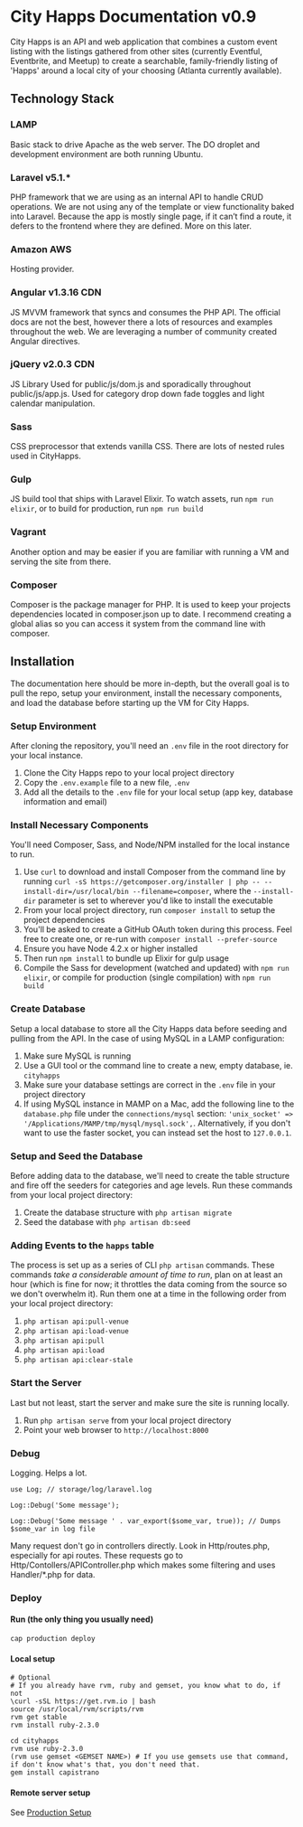 # City Happs Documentation v0.9

City Happs is an API and web application that combines a custom event listing with the listings gathered from other sites (currently Eventful, Eventbrite, and Meetup) to create a searchable, family-friendly listing of 'Happs' around a local city of your choosing (Atlanta currently available).

## Technology Stack

### LAMP

Basic stack to drive Apache as the web server. The DO droplet and development environment are both running Ubuntu.

### Laravel v5.1.*

PHP framework that we are using as an internal API to handle CRUD operations. We are not using any of the template or view functionality baked into Laravel. Because the app is mostly single page, if it can’t find a route, it defers to the front­end where they are defined. More on this later.

### Amazon AWS

Hosting provider.

### Angular ­v1.3.16 CDN

JS MVVM framework that syncs and consumes the PHP API. The official docs are not the best, however there a lots of resources and examples throughout the web. We are leveraging a number of community created Angular directives.

### jQuery ­v2.0.3 CDN

JS Library­ Used for public/js/dom.js and sporadically throughout public/js/app.js. Used for category drop down fade toggles and light calendar manipulation.

### Sass

CSS preprocessor that extends vanilla CSS. There are lots of nested rules used in CityHapps.

### Gulp

JS build tool that ships with Laravel Elixir.  To watch assets, run `npm run elixir`, or to build for production, run `npm run build`

### Vagrant

Another option and may be easier if you are familiar with running a VM and serving the site from there.

### Composer

Composer is the package manager for PHP. It is used to keep your projects dependencies located in composer.json up to date. I recommend creating a global alias so you can access it system from the command line with composer.

## Installation

The documentation here should be more in-depth, but the overall goal is to pull the repo, setup your environment, install the necessary components, and load the database before starting up the VM for City Happs.

### Setup Environment

After cloning the repository, you'll need an `.env` file in the root directory for your local instance.

1. Clone the City Happs repo to your local project directory
2. Copy the `.env.example` file to a new file, `.env`
3. Add all the details to the `.env` file for your local setup (app key, database information and email)

### Install Necessary Components

You'll need Composer, Sass, and Node/NPM installed for the local instance to run.

1. Use `curl` to download and install Composer from the command line by running `curl -sS https://getcomposer.org/installer | php -- --install-dir=/usr/local/bin --filename=composer`, where the `--install-dir` parameter is set to wherever you'd like to install the executable
2. From your local project directory, run `composer install` to setup the project dependencies
3. You'll be asked to create a GitHub OAuth token during this process.  Feel free to create one, or re-run with `composer install --prefer-source`
4. Ensure you have Node 4.2.x or higher installed
5. Then run `npm install` to bundle up Elixir for gulp usage
6. Compile the Sass for development (watched and updated) with `npm run elixir`, or compile for production (single compilation) with `npm run build`

### Create Database

Setup a local database to store all the City Happs data before seeding and pulling from the API. In the case of using MySQL in a LAMP configuration:

1. Make sure MySQL is running
2. Use a GUI tool or the command line to create a new, empty database, ie. `cityhapps`
3. Make sure your database settings are correct in the `.env` file in your project directory
4. If using MySQL instance in MAMP on a Mac, add the following line to the `database.php` file under the `connections/mysql` section: `'unix_socket' => '/Applications/MAMP/tmp/mysql/mysql.sock',`.  Alternatively, if you don't want to use the faster socket, you can instead set the host to `127.0.0.1`.

### Setup and Seed the Database

Before adding data to the database, we'll need to create the table structure and fire off the seeders for categories and age levels. Run these commands from your local project directory:

1. Create the database structure with `php artisan migrate`
2. Seed the database with `php artisan db:seed`

### Adding Events to the `happs` table

The process is set up as a series of CLI `php artisan` commands. These commands *take a considerable amount of time to run*, plan on at least an hour (which is fine for now; it throttles the data coming from the source so we don't overwhelm it). Run them one at a time in the following order from your local project directory:

1. `php artisan api:pull-venue`
2. `php artisan api:load-venue`
3. `php artisan api:pull`
4. `php artisan api:load`
5. `php artisan api:clear-stale`

### Start the Server

Last but not least, start the server and make sure the site is running locally.

1. Run `php artisan serve` from your local project directory
2. Point your web browser to `http://localhost:8000`

### Debug

Logging. Helps a lot.


```
use Log; // storage/log/laravel.log

Log::Debug('Some message');

Log::Debug('Some message ' . var_export($some_var, true)); // Dumps $some_var in log file
```

Many request don't go in controllers directly. Look in Http/routes.php, especially for api routes. These requests go to Http/Contollers/APIController.php which makes some filtering and uses Handler/*.php for data.

### Deploy

#### Run (the only thing you usually need)

`cap production deploy`

#### Local setup

```
# Optional
# If you already have rvm, ruby and gemset, you know what to do, if not
\curl -sSL https://get.rvm.io | bash
source /usr/local/rvm/scripts/rvm
rvm get stable
rvm install ruby-2.3.0

cd cityhapps
rvm use ruby-2.3.0
(rvm use gemset <GEMSET NAME>) # If you use gemsets use that command, if don't know what's that, you don't need that.
gem install capistrano
```

#### Remote server setup

See [Production Setup](production_setup.md)


